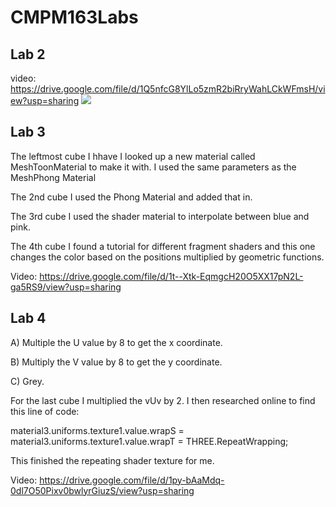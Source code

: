 # CMPM163Labs

## **Lab 2**
video: https://drive.google.com/file/d/1Q5nfcG8YlLo5zmR2biRryWahLCkWFmsH/view?usp=sharing
![](https://i.imgur.com/0ATLZZV.png)


## **Lab 3**
The leftmost cube I hhave I looked up a new material called MeshToonMaterial to make it with. I used the same parameters as the MeshPhong Material

The 2nd cube I used the Phong Material and added that in.

The 3rd cube I used the shader material to interpolate between blue and pink.

The 4th cube I found a tutorial for different fragment shaders and this one changes the color based on the positions multiplied by geometric functions.

Video: https://drive.google.com/file/d/1t--Xtk-EqmgcH20O5XX17pN2L-ga5RS9/view?usp=sharing

## **Lab 4**
A) Multiple the U value by 8 to get the x coordinate.

B) Multiply the V value by 8 to get the y coordinate.

C) Grey.

For the last cube I multiplied the vUv by 2. I then researched online to find this line of code:


material3.uniforms.texture1.value.wrapS = material3.uniforms.texture1.value.wrapT = THREE.RepeatWrapping;

This finished the repeating shader texture for me.


Video: https://drive.google.com/file/d/1py-bAaMdq-0dl7O50Pixv0bwlyrGiuzS/view?usp=sharing

